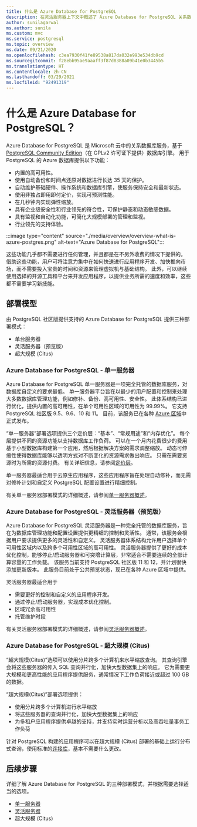 ```yaml
---
title: 什么是 Azure Database for PostgreSQL
description: 在灵活服务器上下文中概述了 Azure Database for PostgreSQL 关系数据库服务。
author: sunilagarwal
ms.author: sunila
ms.custom: mvc
ms.service: postgresql
ms.topic: overview
ms.date: 09/21/2020
ms.openlocfilehash: c3ea7930f41fe89538a817da032e993e534db9cd
ms.sourcegitcommit: f28ebb95ae9aaaff3f87d8388a09b41e0b3445b5
ms.translationtype: HT
ms.contentlocale: zh-CN
ms.lasthandoff: 03/29/2021
ms.locfileid: "92491319"
---
```

# <a name="what-is-azure-database-for-postgresql"></a>什么是 Azure Database for PostgreSQL？

Azure Database for PostgreSQL 是 Microsoft 云中的关系数据库服务，基于 [PostgreSQL Community Edition](https://www.postgresql.org/)（在 GPLv2 许可证下提供）数据库引擎。 用于 PostgreSQL 的 Azure 数据库提供以下功能：

- 内置的高可用性。
- 使用自动备份和时间点还原对数据进行长达 35 天的保护。
- 自动维护基础硬件、操作系统和数据库引擎，使服务保持安全和最新状态。
- 使用非独占即用即付定价，实现可预测性能。
- 在几秒钟内实现弹性缩放。
- 具有企业级安全性和行业领先的符合性，可保护静态和动态敏感数据。
- 具有监视和自动化功能，可简化大规模部署的管理和监视。
- 行业领先的支持体验。

 :::image type="content" source="./media/overview/overview-what-is-azure-postgres.png" alt-text="Azure Database for PostgreSQL":::

这些功能几乎都不需要进行任何管理，并且都是在不另外收费的情况下提供的。 借助这些功能，用户可将注意力集中在如何快速进行应用程序开发、加快推向市场，而不需要投入宝贵的时间和资源来管理虚拟机与基础结构。 此外，可以继续使用选择的开源工具和平台来开发应用程序，以提供业务所需的速度和效率，这些都不需要学习新技能。

## <a name="deployment-models"></a>部署模型

由 PostgreSQL 社区版提供支持的 Azure Database for PostgreSQL 提供三种部署模式：

- 单台服务器
- 灵活服务器（预览版）
- 超大规模 (Citus)

### <a name="azure-database-for-postgresql---single-server"></a>Azure Database for PostgreSQL - 单一服务器

Azure Database for PostgreSQL 单一服务器是一项完全托管的数据库服务，对数据库自定义的要求最低。 单一服务器平台旨在以最少的用户配置和控制来处理大多数数据库管理功能，例如修补、备份、高可用性、安全性。 此体系结构已进行优化，提供内置的高可用性，在单个可用性区域的可用性为 99.99%。 它支持 PostgreSQL 社区版 9.5、9.6、10 和 11。 目前，该服务已在各种 [Azure 区域](https://azure.microsoft.com/global-infrastructure/services/)中正式发布。

“单一服务器”部署选项提供三个定价层：“基本”、“常规用途”和“内存优化”。 每个层提供不同的资源功能以支持数据库工作负荷。 可以在一个月内花费很少的费用基于小型数据库构建第一个应用，然后根据解决方案的需求调整缩放。 动态可伸缩性使得数据库能够以透明方式对不断变化的资源需求做出响应。 只需在需要资源时为所需的资源付费。 有关详细信息，请参阅[定价层](./concepts-pricing-tiers.md)。

单一服务器最适合用于云原生应用程序，这些应用程序旨在处理自动修补，而无需对修补计划和自定义 PostgreSQL 配置设置进行精细控制。

有关单一服务器部署模式的详细概述，请参阅[单一服务器概述](./overview-single-server.md)。

### <a name="azure-database-for-postgresql---flexible-server-preview"></a>Azure Database for PostgreSQL - 灵活服务器（预览版）

Azure Database for PostgreSQL 灵活服务器是一种完全托管的数据库服务，旨在为数据库管理功能和配置设置提供更精细的控制和灵活性。 通常，该服务会根据用户要求提供更多的灵活性和自定义。 灵活服务器体系结构允许用户选择单个可用性区域内以及跨多个可用性区域的高可用性。 灵活服务器提供了更好的成本优化控制，能够停止/启动服务器和可突增计算层，非常适合不需要连续的全部计算容量的工作负载。 该服务当前支持 PostgreSQL 社区版 11 和 12，并计划很快添加更新版本。 此服务目前处于公共预览状态，现已在各种 Azure 区域中提供。

灵活服务器最适合用于

- 需要更好的控制和自定义的应用程序开发。
- 通过停止/启动服务器，实现成本优化控制。
- 区域冗余高可用性
- 托管维护时段
  
有关灵活服务器部署模式的详细概述，请参阅[灵活服务器概述](./flexible-server/overview.md)。

### <a name="azure-database-for-postgresql--hyperscale-citus"></a>Azure Database for PostgreSQL - 超大规模 (Citus)

“超大规模(Citus)”选项可以使用分片跨多个计算机来水平缩放查询。 其查询引擎会将这些服务器的传入 SQL 查询并行化，加快大型数据集上的响应。 它为需要更大规模和更高性能的应用程序提供服务，通常情况下工作负荷接近或超过 100 GB 的数据。

“超大规模(Citus)”部署选项提供：

- 使用分片跨多个计算机进行水平缩放
- 将这些服务器的查询并行化，加快大型数据集上的响应
- 为多租户应用程序提供卓越的支持，并支持实时运营分析以及高吞吐量事务工作负荷
  
针对 PostgreSQL 构建的应用程序可以在超大规模 (Citus) 部署的基础上运行分布式查询，使用标准的[连接库](./concepts-connection-libraries.md)，基本不需要什么更改。

## <a name="next-steps"></a>后续步骤

详细了解 Azure Database for PostgreSQL 的三种部署模式，并根据需要选择适当的选项。

- [单一服务器](./overview-single-server.md)
- [灵活服务器](./flexible-server/overview.md)
- 超大规模 (Citus)